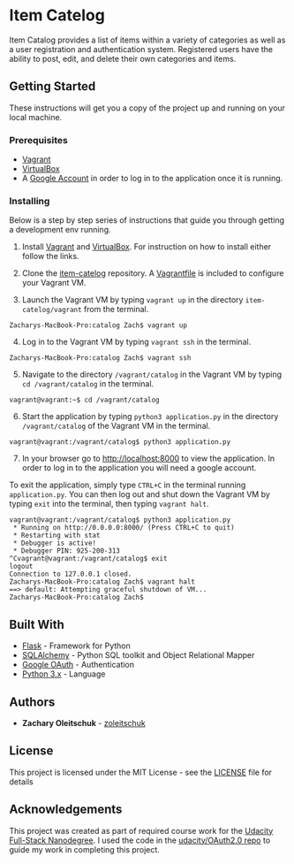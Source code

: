 # Item Catelog

Item Catalog provides a list of items within a variety of categories as well as a user registration and authentication system. Registered users have the ability to post, edit, and delete their own categories and items.

## Getting Started

These instructions will get you a copy of the project up and running on your local machine.

### Prerequisites

* [Vagrant](https://www.vagrantup.com/)
* [VirtualBox](https://www.virtualbox.org/)
* A [Google Account](https://accounts.google.com/SignUp) in order to log in to the application once it is running.

### Installing

Below is a step by step series of instructions that guide you through getting a development env running.

1. Install [Vagrant](https://www.vagrantup.com/) and [VirtualBox](https://www.virtualbox.org/). For instruction on how to install either follow the links.

2. Clone the [item-catelog](https://github.com/zoleitschuk/item-catalog/tree/master) repository. A [Vagrantfile](vagrant/Vagrantfile) is included to configure your Vagrant VM.

3. Launch the Vagrant VM by typing `vagrant up` in the directory `item-catelog/vagrant` from the terminal.

```
Zacharys-MacBook-Pro:catalog Zach$ vagrant up
```

4. Log in to the Vagrant VM by typing `vagrant ssh` in the terminal.

```
Zacharys-MacBook-Pro:catalog Zach$ vagrant ssh
```

5. Navigate to the directory `/vagrant/catalog` in the Vagrant VM by typing `cd /vagrant/catalog` in the terminal.

```
vagrant@vagrant:~$ cd /vagrant/catalog
```

6. Start the application by typing `python3 application.py` in the directory `/vagrant/catalog` of the Vagrant VM in the terminal.

```
vagrant@vagrant:/vagrant/catalog$ python3 application.py
```

7. In your browser go to [http://localhost:8000](http://localhost:8000) to view the application. In order to log in to the application you will need a google account.

To exit the application, simply type `CTRL+C`  in the terminal running `application.py`. You can then log out and shut down the Vagrant VM by typing `exit` into the terminal, then typing `vagrant halt`.

```
vagrant@vagrant:/vagrant/catalog$ python3 application.py
 * Running on http://0.0.0.0:8000/ (Press CTRL+C to quit)
 * Restarting with stat
 * Debugger is active!
 * Debugger PIN: 925-200-313
^Cvagrant@vagrant:/vagrant/catalog$ exit
logout
Connection to 127.0.0.1 closed.
Zacharys-MacBook-Pro:catalog Zach$ vagrant halt
==> default: Attempting graceful shutdown of VM...
Zacharys-MacBook-Pro:catalog Zach$ 
```

## Built With

* [Flask](http://flask.pocoo.org/) - Framework for Python
* [SQLAlchemy](https://www.sqlalchemy.org/) - Python SQL toolkit and Object Relational Mapper
* [Google OAuth](https://developers.google.com/identity/protocols/OAuth2) - Authentication
* [Python 3.x](https://www.python.org/) - Language

## Authors

* **Zachary Oleitschuk** - [zoleitschuk](https://github.com/zoleitschuk/)

## License

This project is licensed under the MIT License - see the [LICENSE](LICENSE) file for details

## Acknowledgements

This project was created as part of required course work for the [Udacity Full-Stack Nanodegree](https://www.udacity.com/course/full-stack-web-developer-nanodegree--nd004). I used the code in the [udacity/OAuth2.0 repo](https://github.com/udacity/OAuth2.0) to guide my work in completing this project.
